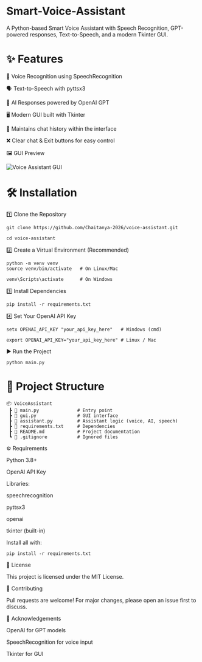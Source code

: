 # Smart-Voice-Assistant
A Python-based Smart Voice Assistant with Speech Recognition, GPT-powered responses, Text-to-Speech, and a modern Tkinter GUI.




# ✨ Features

🎤 Voice Recognition using SpeechRecognition

🗣 Text-to-Speech with pyttsx3

🤖 AI Responses powered by OpenAI GPT

🖥 Modern GUI built with Tkinter

📜 Maintains chat history within the interface

❌ Clear chat & Exit buttons for easy control


🖼️ GUI Preview

![Voice Assistant GUI](screenshot.png)


# 🛠️ Installation

1️⃣ Clone the Repository
```
git clone https://github.com/Chaitanya-2026/voice-assistant.git

cd voice-assistant
```
2️⃣ Create a Virtual Environment (Recommended)
```
python -m venv venv
source venv/bin/activate   # On Linux/Mac

venv\Scripts\activate      # On Windows
```
3️⃣ Install Dependencies
```
pip install -r requirements.txt
```
4️⃣ Set Your OpenAI API Key
```
setx OPENAI_API_KEY "your_api_key_here"   # Windows (cmd)

export OPENAI_API_KEY="your_api_key_here" # Linux / Mac
```

▶️ Run the Project
```
python main.py
```

# 📂 Project Structure
```
📦 VoiceAssistant
 ┣ 📜 main.py              # Entry point
 ┣ 📜 gui.py               # GUI interface
 ┣ 📜 assistant.py         # Assistant logic (voice, AI, speech)
 ┣ 📜 requirements.txt     # Dependencies
 ┣ 📜 README.md            # Project documentation
 ┗ 📜 .gitignore           # Ignored files
```


⚙️ Requirements

Python 3.8+

OpenAI API Key


Libraries:

speechrecognition

pyttsx3

openai

tkinter (built-in)

Install all with:
```
pip install -r requirements.txt
```
📜 License

This project is licensed under the MIT License.

🤝 Contributing

Pull requests are welcome! For major changes, please open an issue first to discuss.

🌟 Acknowledgements

OpenAI
 for GPT models

SpeechRecognition
 for voice input

Tkinter
 for GUI
